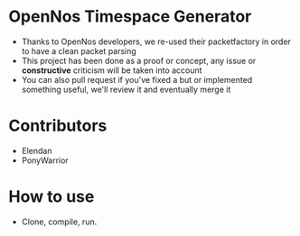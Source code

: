 # OpenNos Timespace Generator

- Thanks to OpenNos developers, we re-used their packetfactory in order to have a clean packet parsing
- This project has been done as a proof or concept, any issue or **constructive** criticism will be taken into account
- You can also pull request if you've fixed a but or implemented something useful, we'll review it and eventually merge it


# Contributors

- Elendan
- PonyWarrior

# How to use 
- Clone, compile, run.
